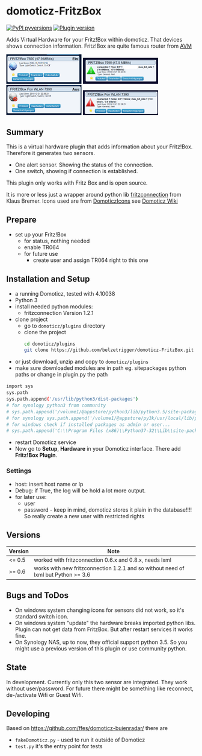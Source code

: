 # domoticz-FritzBox
[![PyPI pyversions](https://img.shields.io/badge/python-3.6%20|%203.7%20|%203.8-blue.svg)]() [![Plugin version](https://img.shields.io/badge/version-0.6.0-red.svg)](https://github.com/belzetrigger/domoticz-FritzPresence/branches/)

Adds Virtual Hardware for your Fritz!Box within domoticz. That devices shows connection information.
Fritz!Box are quite famous router from [AVM](https://en.avm.de/)



<img src='https://github.com/belzetrigger/domoticz-FritzBox/raw/master/resources/switch_fb_on.PNG' width="200" alt="switch device - ON">

<img  src='https://github.com/belzetrigger/domoticz-FritzBox/raw/master/resources/alert_fb_ok.png' width="200" alt="alert device - ok">

<img  src='https://github.com/belzetrigger/domoticz-FritzBox/raw/master/resources/switch_fb_off.PNG' width="200" alt="switch device off">

<img  src='https://github.com/belzetrigger/domoticz-FritzBox/raw/master/resources/alert_fb_alarm.png' width="200" alt="alarm device Showing alarm">

## Summary
This is a virtual hardware plugin that adds information about your Fritz!Box. 
Therefore it generates two sensors. 
* One alert sensor. Showing the status of the connection. 
* One switch, showing if connection is established.

This plugin only works with Fritz Box and is open source.

It is more or less just a wrapper around python lib [fritzconnection](https://github.com/kbr/fritzconnection) from Klaus Bremer.
Icons used are from [DomoticzIcons](https://drive.google.com/folderview?id=0B-ZLFoCiqzMRSkFaaWdHV1Qxbm8&usp=sharing) see [Domoticz Wiki](https://www.domoticz.com/wiki/Custom_icons_for_webinterface)


## Prepare
- set up your Fritz!Box
  - for status, nothing needed
  - enable TR064
  - for future use
    - create user and assign TR064 right to this one
 
  
## Installation and Setup
- a running Domoticz, tested with 4.10038
- Python 3
- install needed python modules:
   - fritzconnection Version 1.2.1
- clone project
    - go to `domoticz/plugins` directory 
    - clone the project
        ```bash
        cd domoticz/plugins
        git clone https://github.com/belzetrigger/domoticz-FritzBox.git
        ```
- or just download, unzip and copy to `domoticz/plugins` 
- make sure downloaded modules are in path eg. sitepackages python paths or change in plugin.py the path
```bash
import sys
sys.path
sys.path.append('/usr/lib/python3/dist-packages')
# for synology python3 from community
# sys.path.append('/volume1/@appstore/python3/lib/python3.5/site-packages')
# for synology sys.path.append('/volume1/@appstore/py3k/usr/local/lib/python3.5/site-packages')
# for windows check if installed packages as admin or user...
# sys.path.append('C:\\Program Files (x86)\\Python37-32\\Lib\\site-packages')
```
- restart Domoticz service
- Now go to **Setup**, **Hardware** in your Domoticz interface. There add
**Fritz!Box Plugin**.
### Settings
   - host: insert host name or Ip
   - Debug: if True, the log will be hold a lot more output.
   - for later use:
     - user
     - password - keep in mind, domoticz stores it plain in the database!!!!
       So really create a new user with restricted rights
   
## Versions
| Version | Note                                                                               |
| ------- | ---------------------------------------------------------------------------------- |
| <= 0.5  | worked with fritzconnection 0.6.x and 0.8.x, needs lxml                            |
| \>= 0.6 | works with new fritzconnection 1.2.1 and so without need of lxml but Python >= 3.6 |

## Bugs and ToDos
- On windows system changing icons for sensors did not work, so it's standard switch icon.
- On windows system "update" the hardware breaks imported python libs. Plugin can not get data from FritzBox. But after restart services it works fine.
- On Synology NAS, up to now, they official support python 3.5. So you might use a previous version of this plugin or use community python.

## State
In development. Currently only this two sensor are integrated. They work without user/password. For future there might be something like reconnect, de-/activate Wifi or Guest Wifi.

## Developing
Based on https://github.com/ffes/domoticz-buienradar/ there are
 -  `fakeDomoticz.py` - used to run it outside of Domoticz
 -  `test.py` it's the entry point for tests




